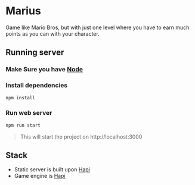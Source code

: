 # Marius
Game like Mario Bros, but with just one level where you have to earn much points as you can with your character.

## Running server

### Make Sure you have [Node](https://nodejs.org/)

### Install dependencies

```javascript
npm install
```
### Run web server

```javascript
npm run start
```
> This will start the project on http://localhost:3000

## Stack

- Static server is built upon [Hapi](http://hapijs.com/)
- Game engine is [Hapi](https://phaser.io/)

